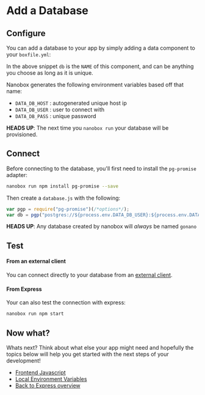 # Add a Database

## Configure
You can add a database to your app by simply adding a data component to your `boxfile.yml`:

<div class="meta" data-class="snippet" data-optional-components="postgres,mysql,mongo" ></div>

In the above snippet `db` is the `NAME` of this component, and can be anything you choose as long as it is unique.

Nanobox generates the following environment variables based off that name:

* `DATA_DB_HOST` : autogenerated unique host ip
* `DATA_DB_USER` : user to connect with
* `DATA_DB_PASS` : unique password

**HEADS UP**: The next time you `nanobox run` your database will be provisioned.

## Connect
Before connecting to the database, you'll first need to install the `pg-promise` adapter:

```bash
nanobox run npm install pg-promise --save
```

Then create a `database.js` with the following:

```javascript
var pgp = require("pg-promise")(/*options*/);
var db = pgp("postgres://${process.env.DATA_DB_USER}:${process.env.DATA_DB_PASS}@${process.env.DATA_DB_HOST}/gonano");
```

**HEADS UP**: Any database created by nanobox will *always* be named `gonano`

## Test

#### From an external client
You can connect directly to your database from an <a href="https://docs.nanobox.io/data-management/managing-local-data/" target="\_blank">external client</a>.

#### From Express
Your can also test the connection with express:

```bash
nanobox run npm start
```

## Now what?
Whats next? Think about what else your app might need and hopefully the topics below will help you get started with the next steps of your development!

* [Frontend Javascript](/nodejs/express/frontend-javascript)
* [Local Environment Variables](/nodejs/express/local-evars)
* [Back to Express overview](/nodejs/express)
